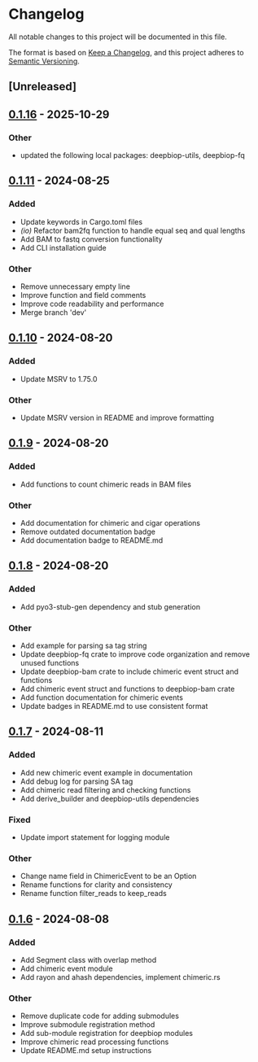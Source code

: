 # Changelog
All notable changes to this project will be documented in this file.

The format is based on [Keep a Changelog](https://keepachangelog.com/en/1.0.0/),
and this project adheres to [Semantic Versioning](https://semver.org/spec/v2.0.0.html).

## [Unreleased]

## [0.1.16](https://github.com/cauliyang/DeepBioP/compare/deepbiop-bam-v0.1.15...deepbiop-bam-v0.1.16) - 2025-10-29

### Other

- updated the following local packages: deepbiop-utils, deepbiop-fq

## [0.1.11](https://github.com/cauliyang/DeepBioP/compare/deepbiop-bam-v0.1.10...deepbiop-bam-v0.1.11) - 2024-08-25

### Added
- Update keywords in Cargo.toml files
- *(io)* Refactor bam2fq function to handle equal seq and qual lengths
- Add BAM to fastq conversion functionality
- Add CLI installation guide

### Other
- Remove unnecessary empty line
- Improve function and field comments
- Improve code readability and performance
- Merge branch 'dev'

## [0.1.10](https://github.com/cauliyang/DeepBioP/compare/deepbiop-bam-v0.1.9...deepbiop-bam-v0.1.10) - 2024-08-20

### Added
- Update MSRV to 1.75.0

### Other
- Update MSRV version in README and improve formatting

## [0.1.9](https://github.com/cauliyang/DeepBioP/compare/deepbiop-bam-v0.1.8...deepbiop-bam-v0.1.9) - 2024-08-20

### Added
- Add functions to count chimeric reads in BAM files

### Other
- Add documentation for chimeric and cigar operations
- Remove outdated documentation badge
- Add documentation badge to README.md

## [0.1.8](https://github.com/cauliyang/DeepBioP/compare/deepbiop-bam-v0.1.7...deepbiop-bam-v0.1.8) - 2024-08-20

### Added
- Add pyo3-stub-gen dependency and stub generation

### Other
- Add example for parsing sa tag string
- Update deepbiop-fq crate to improve code organization and remove unused functions
- Update deepbiop-bam crate to include chimeric event struct and functions
- Add chimeric event struct and functions to deepbiop-bam crate
- Add function documentation for chimeric events
- Update badges in README.md to use consistent format

## [0.1.7](https://github.com/cauliyang/DeepBioP/compare/deepbiop-bam-v0.1.6...deepbiop-bam-v0.1.7) - 2024-08-11

### Added
- Add new chimeric event example in documentation
- Add debug log for parsing SA tag
- Add chimeric read filtering and checking functions
- Add derive_builder and deepbiop-utils dependencies

### Fixed
- Update import statement for logging module

### Other
- Change name field in ChimericEvent to be an Option
- Rename functions for clarity and consistency
- Rename function filter_reads to keep_reads

## [0.1.6](https://github.com/cauliyang/DeepBioP/compare/deepbiop-bam-v0.1.5...deepbiop-bam-v0.1.6) - 2024-08-08

### Added
- Add Segment class with overlap method
- Add chimeric event module
- Add rayon and ahash dependencies, implement chimeric.rs

### Other
- Remove duplicate code for adding submodules
- Improve submodule registration method
- Add sub-module registration for deepbiop modules
- Improve chimeric read processing functions
- Update README.md setup instructions
